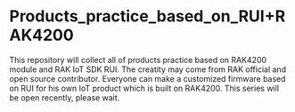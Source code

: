 # Products_practice_based_on_RUI+RAK4200
This repository will collect all of products practice based on RAK4200 module and RAK IoT SDK RUI. The creatity may come from RAK official and open source contributor. Everyone can make a customized firmware based on RUI for his own IoT product which is built on RAK4200.
This series will be open recently, please wait.
